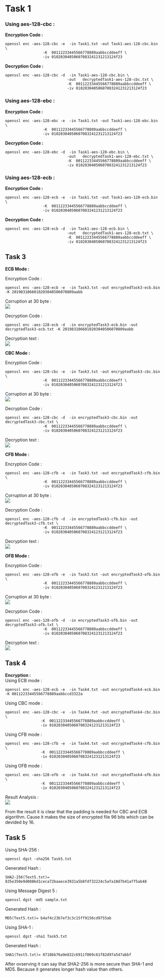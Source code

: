 # Task 1

### Using aes-128-cbc :

<b>Encryption Code :</b>
```
openssl enc -aes-128-cbc -e  -in Task1.txt -out Task1-aes-128-cbc.bin \
                 -K  00112233445566778889aabbccddeeff \
                 -iv 01020304050607083241231213124f23
```

<b>Decryption Code :</b>
```
openssl enc -aes-128-cbc -d  -in Task1-aes-128-cbc.bin \
                            -out   decryptedTask1-aes-128-cbc.txt \
                            -K  00112233445566778889aabbccddeeff \
                            -iv 01020304050607083241231213124f23
```

### Using aes-128-ebc :

<b>Encryption Code :</b>
```
openssl enc -aes-128-ebc -e  -in Task1.txt -out Task1-aes-128-ebc.bin \
                 -K  00112233445566778889aabbccddeeff \
                 -iv 01020304050607083241231213124f23
```

<b>Decryption Code :</b>
```
openssl enc -aes-128-ebc -d  -in Task1-aes-128-ebc.bin \
                            -out   decryptedTask1-aes-128-ebc.txt \
                            -K  00112233445566778889aabbccddeeff \
                            -iv 01020304050607083241231213124f23
```

### Using aes-128-ecb :

<b>Encryption Code :</b>
```
openssl enc -aes-128-ecb -e  -in Task1.txt -out Task1-aes-128-ecb.bin \
                 -K  00112233445566778889aabbccddeeff \
                 -iv 01020304050607083241231213124f23
```

<b>Decryption Code :</b>
```
openssl enc -aes-128-ecb -d  -in Task1-aes-128-ecb.bin \
                            -out   decryptedTask1-aes-128-ecb.txt \
                            -K  00112233445566778889aabbccddeeff \
                            -iv 01020304050607083241231213124f23
```




## Task 3

<b>ECB Mode :</b>  

Encryption Code :
```
openssl enc -aes-128-ecb -e  -in Task3.txt -out encryptedTask3-ecb.bin -K 2019831066010203040506070809aabb
```

Corruption at 30 byte :   
<img src="../Lab3/Task3/ecb.png">

Decryption Code :
```
openssl enc -aes-128-ecb -d  -in encryptedTask3-ecb.bin -out decryptedTask3-ecb.txt -K 2019831066010203040506070809aabb
```
Decryption text :   
<img src="../Lab3/Task3/decb.png">

<b>CBC Mode :</b>  

Encryption Code :
```
openssl enc -aes-128-cbc -e  -in Task3.txt -out encryptedTask3-cbc.bin \
                 -K  00112233445566778889aabbccddeeff \
                 -iv 01020304050607083241231213124f23
```

Corruption at 30 byte :   
<img src="../Lab3/Task3/cbc.png">

Decryption Code :
```
openssl enc -aes-128-cbc -d  -in encryptedTask3-cbc.bin -out decryptedTask3-cbc.txt \
                 -K  00112233445566778889aabbccddeeff \
                 -iv 01020304050607083241231213124f23
```

Decryption text :   
<img src="../Lab3/Task3/dcbc.png">

<b>CFB Mode :</b>  

Encryption Code :
```
openssl enc -aes-128-cfb -e  -in Task3.txt -out encryptedTask3-cfb.bin \
                 -K  00112233445566778889aabbccddeeff \
                 -iv 01020304050607083241231213124f23
```

Corruption at 30 byte :   
<img src="../Lab3/Task3/cfb.png">

Decryption Code :
```
openssl enc -aes-128-cfb -d  -in encryptedTask3-cfb.bin -out decryptedTask3-cfb.txt \
                 -K  00112233445566778889aabbccddeeff \
                 -iv 01020304050607083241231213124f23
```

Decryption text :   
<img src="../Lab3/Task3/dcfb.png">

<b>OFB Mode :</b>  

Encryption Code :
```
openssl enc -aes-128-ofb -e  -in Task3.txt -out encryptedTask3-ofb.bin \
                 -K  00112233445566778889aabbccddeeff \
                 -iv 01020304050607083241231213124f23
```

Corruption at 30 byte :   
<img src="../Lab3/Task3/ofb.png">

Decryption Code :
```
openssl enc -aes-128-ofb -d  -in encryptedTask3-ofb.bin -out decryptedTask3-ofb.txt \
                 -K  00112233445566778889aabbccddeeff \
                 -iv 01020304050607083241231213124f23
```

Decryption text :   
<img src="../Lab3/Task3/dofb.png">




## Task 4 

<b>Encryption : </b>   
Using ECB mode :     
```
openssl enc -aes-128-ecb -e  -in Task4.txt -out encryptedTask4-ecb.bin -K 00112233445566778889aabbccd3322a
```

Using CBC mode :     
```
openssl enc -aes-128-cbc -e  -in Task4.txt -out encryptedTask4-cbc.bin \
                -K  00112233445566778889aabbccddeeff \
                -iv 01020304050607083241231213124f23
```

Using CFB mode :     
```
openssl enc -aes-128-cfb -e  -in Task4.txt -out encryptedTask4-cfb.bin \
                -K  00112233445566778889aabbccddeeff \
                -iv 01020304050607083241231213124f23
```

Using OFB mode :     
```
openssl enc -aes-128-ofb -e  -in Task4.txt -out encryptedTask4-ofb.bin \
                -K  00112233445566778889aabbccddeeff \
                -iv 01020304050607083241231213124f23
```

Result Analysis :    
<img src="../Lab3/Task4/Task4.png">   

From the result it is clear that the padding is needed for CBC and ECB algorithm. Cause it makes the size of encrypted file 96 bits which can be devided by 16.


## Task 5

Using SHA-256 :    
```
openssl dgst -sha256 Task5.txt
```

Generated Hash :   
```
SHA2-256(Text5.txt)= 835e350e9d0886d1ceca72baaece3931a5b8fdf32224c5afa10d7b41aff5ab48
```


Using Message Digest 5 :
```
openssl dgst -md5 sample.txt
```

Generated Hash :   
```
MD5(Text5.txt)= b4af4c23b7ef3c3c15ff9156cd9755ab
```


Using SHA-1 :
```
openssl dgst -sha1 Task5.txt
```

Generated Hash :   
```
SHA1(Text5.txt)= 8718bb76a9e832c6911f069c61f82d97a547abbf
```

After ovserving it can say that SHA2-256 is more secure than SHA-1 and MD5. Because it generates longer hash value than others.
